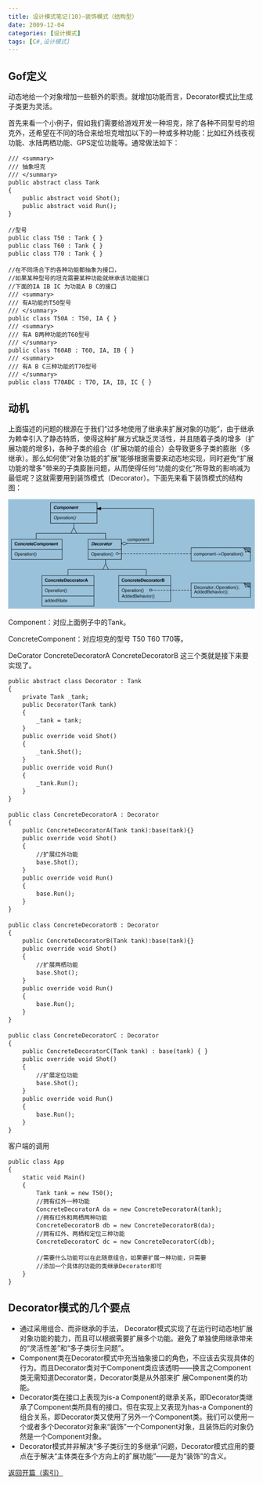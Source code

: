 ```yaml
---
title: 设计模式笔记(10)—装饰模式（结构型）
date: 2009-12-04
categories: [设计模式]
tags: [C#,设计模式]
---
```


## Gof定义

动态地给一个对象增加一些额外的职责。就增加功能而言，Decorator模式比生成子类更为灵活。

首先来看一个小例子，假如我们需要给游戏开发一种坦克，除了各种不同型号的坦克外，还希望在不同的场合来给坦克增加以下的一种或多种功能：比如红外线夜视功能、水陆两栖功能、GPS定位功能等。通常做法如下：

```
/// <summary>
/// 抽象坦克
/// </summary>
public abstract class Tank
{
    public abstract void Shot();
    public abstract void Run();
}

//型号
public class T50 : Tank { }
public class T60 : Tank { }
public class T70 : Tank { }

//在不同场合下的各种功能都抽象为接口，
//如果某种型号的坦克需要某种功能就继承该功能接口
//下面的IA IB IC 为功能A B C的接口
/// <summary>
/// 有A功能的T50型号
/// </summary>
public class T50A : T50, IA { }
/// <summary>
/// 有A B两种功能的T60型号
/// </summary>
public class T60AB : T60, IA, IB { }
/// <summary>
/// 有A B C三种功能的T70型号
/// </summary>
public class T70ABC : T70, IA, IB, IC { }
```

## 动机

上面描述的问题的根源在于我们“过多地使用了继承来扩展对象的功能”，由于继承为赖幸引入了静态特质，使得这种扩展方式缺乏灵活性，并且随着子类的增多（扩展功能的增多)，各种子类的组合（扩展功能的组合）会导致更多子类的膨胀（多继承）。那么如何使“对象功能的扩展”能够根据需要来动态地实现，同时避免“扩展功能的增多”带来的子类膨胀问题，从而使得任何“功能的变化”所导致的影响减为最低呢？这就需要用到装饰模式（Decorator）。下面先来看下装饰模式的结构图：

![2010-12-29_130352](media/2010-12-29_130352.png)


Component：对应上面例子中的Tank。

ConcreteComponent：对应坦克的型号 T50 T60 T70等。

DeCorator ConcreteDecoratorA ConcreteDecoratorB 这三个类就是接下来要实现了。

```
public abstract class Decorator : Tank
{
    private Tank _tank;
    public Decorator(Tank tank)
    {
        _tank = tank;
    }
    public override void Shot()
    {
        _tank.Shot();
    }
    public override void Run()
    {
        _tank.Run();
    }
}

public class ConcreteDecoratorA : Decorator
{
    public ConcreteDecoratorA(Tank tank):base(tank){}
    public override void Shot()
    {
        //扩展红外功能
        base.Shot();
    }
    public override void Run()
    {
        base.Run();
    }
}

public class ConcreteDecoratorB : Decorator
{
    public ConcreteDecoratorB(Tank tank):base(tank){}
    public override void Shot()
    {
        //扩展两栖功能
        base.Shot();
    }
    public override void Run()
    {
        base.Run();
    }
}

public class ConcreteDecoratorC : Decorator
{
    public ConcreteDecoratorC(Tank tank) : base(tank) { }
    public override void Shot()
    {
        //扩展定位功能
        base.Shot();
    }
    public override void Run()
    {
        base.Run();
    }
}
```

客户端的调用

```
public class App
{
    static void Main()
    {
        Tank tank = new T50();
        //拥有红外一种功能
        ConcreteDecoratorA da = new ConcreteDecoratorA(tank);
        //拥有红外和两栖两种功能
        ConcreteDecoratorB db = new ConcreteDecoratorB(da);
        //拥有红外、两栖和定位三种功能
        ConcreteDecoratorC dc = new ConcreteDecoratorC(db);

        //需要什么功能可以在此随意组合，如果要扩展一种功能，只需要
        //添加一个具体的功能的类继承Decorator即可
    }
}
```

## Decorator模式的几个要点

* 通过采用组合、而非继承的手法， Decorator模式实现了在运行时动态地扩展对象功能的能力，而且可以根据需要扩展多个功能。避免了单独使用继承带来的“灵活性差”和“多子类衍生问题”。
* Component类在Decorator模式中充当抽象接口的角色，不应该去实现具体的行为。而且Decorator类对于Component类应该透明——换言之Component类无需知道Decorator类，Decorator类是从外部来扩 展Component类的功能。
* Decorator类在接口上表现为is-a Component的继承关系，即Decorator类继承了Component类所具有的接口。但在实现上又表现为has-a Component的组合关系，即Decorator类又使用了另外一个Component类。我们可以使用一个或者多个Decorator对象来“装饰”一个Component对象，且装饰后的对象仍然是一个Component对象。
* Decorator模式并非解决“多子类衍生的多继承”问题，Decorator模式应用的要点在于解决“主体类在多个方向上的扩展功能”——是为“装饰”的含义。

[返回开篇（索引）](http://blog.fwhyy.com/2009/11/design-patterns-notes-1-index/)


